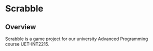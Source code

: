# Scrabble

## Overview

Scrabble is a game project for our university Advanced Programming course UET-INT2215.
